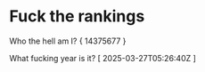 # Fuck the rankings

Who the hell am I?
{ 14375677 }

What fucking year is it?
[ 2025-03-27T05:26:40Z ]
